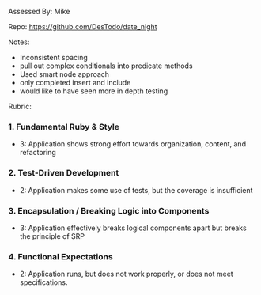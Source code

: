 Assessed By: Mike

Repo: https://github.com/DesTodo/date_night

Notes:

* Inconsistent spacing 
* pull out complex conditionals into predicate methods
* Used smart node approach
* only completed insert and include
* would like to have seen more in depth testing

Rubric:

### 1. Fundamental Ruby & Style

* 3:  Application shows strong effort towards organization, content, and refactoring

### 2. Test-Driven Development

* 2: Application makes some use of tests, but the coverage is insufficient


### 3. Encapsulation / Breaking Logic into Components

* 3: Application effectively breaks logical components apart but breaks the principle of SRP

### 4. Functional Expectations

* 2: Application runs, but does not work properly, or does not meet specifications.

